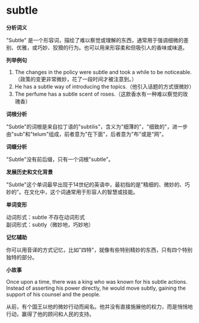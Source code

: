 # subtle

**分析词义**

  

"Subtle" 是一个形容词，描绘了难以察觉或理解的东西，通常用于强调细微的差别、优雅，或巧妙、狡猾的行为。也可以用来形容柔和但吸引人的香味或味道。

  

**列举例句**

  

1.  The changes in the policy were subtle and took a while to be noticeable. （政策的变更非常微妙，花了一段时间才被注意到。）
2.  He has a subtle way of introducing the topics.（他引入话题的方式很微妙）
3.  The perfume has a subtle scent of roses.（这款香水有一种难以察觉的玫瑰香）

  

**词根分析**

  

"Subtle"的词根是来自拉丁语的"subtilis"，含义为"细薄的"，"细致的"，进一步由"sub"和"telum"组成，前者意为"在下面"，后者意为"布"或是"网"。

  

**词缀分析**

  

"Subtle"没有前后缀，只有一个词根"subtle"。

  

**发展历史和文化背景**

  

"Subtle"这个单词最早出现于14世纪的英语中，最初指的是"精细的、微妙的、巧妙的"。在文化中，这个词通常用于形容人的智慧或技能。

  

**单词变形**

  

动词形式：subtle 不存在动词形式  
副词形式：subtly（微妙地，巧妙地）

  

**记忆辅助**

  

你可以用音译的方式记忆，比如"四特"，就像有些特别精妙的东西，只有四个特别独特的部分。

  

**小故事**

  

Once upon a time, there was a king who was known for his subtle actions. Instead of asserting his power directly, he would move subtly, gaining the support of his counsel and the people.

  

从前，有个国王以他的微妙行动而闻名。他并没有直接施展他的权力，而是悄悄地行动，赢得了他的顾问和人民的支持。
